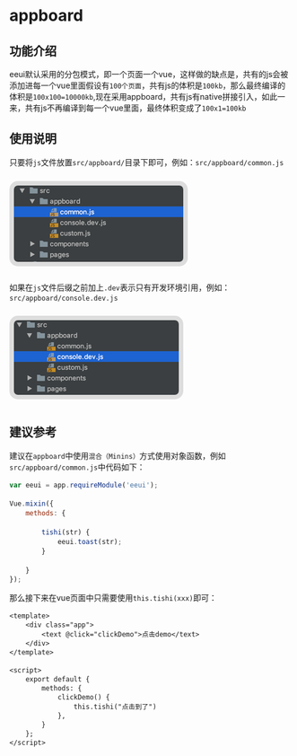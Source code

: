 # appboard


## 功能介绍

eeui默认采用的分包模式，即一个页面一个vue，这样做的缺点是，共有的js会被添加进每一个vue里面假设有`100个页面`，共有js的体积是`100kb`，那么最终编译的体积是`100x100=10000kb`,现在采用appboard，共有js有native拼接引入，如此一来，共有js不再编译到每一个vue里面，最终体积变成了`100x1=100kb`

## 使用说明

只要将`js`文件放置`src/appboard/`目录下即可，例如：`src/appboard/common.js`

<img style="border:8px solid #ddd;border-radius:15px;margin:10px auto;" src="./media/appboard_1.png"/>

如果在`js`文件后缀之前加上`.dev`表示只有开发环境引用，例如：`src/appboard/console.dev.js`

<img style="border:8px solid #ddd;border-radius:15px;margin:10px auto;" src="./media/appboard_2.png"/>


## 建议参考

建议在`appboard`中使用`混合（Minins）`方式使用对象函数，例如`src/appboard/common.js`中代码如下：

```js
var eeui = app.requireModule('eeui');

Vue.mixin({
    methods: {

        tishi(str) {
            eeui.toast(str);
        }
        
    }
});
```

那么接下来在vue页面中只需要使用`this.tishi(xxx)`即可：

```vue
<template>
    <div class="app">
        <text @click="clickDemo">点击demo</text>
    </div>
</template>

<script>
    export default {
        methods: {
            clickDemo() {
                this.tishi("点击到了")
            },
        }
    };
</script>
```